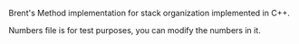 Brent's Method implementation for stack organization implemented in C++.

Numbers file is for test purposes, you can modify the numbers in it.
